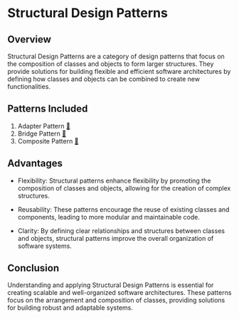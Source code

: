 # Structural Design Patterns

## Overview

Structural Design Patterns are a category of design patterns that focus on the composition of classes and objects to
form larger structures. They provide solutions for building flexible and efficient software architectures by defining
how classes and objects can be combined to create new functionalities.

## Patterns Included

1. Adapter Pattern [🔗](./adapter)
2. Bridge Pattern [🔗](./bridge)
3. Composite Pattern [🔗](./composite)

## Advantages

- Flexibility: Structural patterns enhance flexibility by promoting the composition of classes and objects, allowing for
  the creation of complex structures.

- Reusability: These patterns encourage the reuse of existing classes and components, leading to more modular and
  maintainable code.

- Clarity: By defining clear relationships and structures between classes and objects, structural patterns improve the
  overall
  organization of software systems.

## Conclusion

Understanding and applying Structural Design Patterns is essential for creating scalable and well-organized software
architectures. These patterns focus on the arrangement and composition of classes, providing solutions for building
robust and adaptable systems.